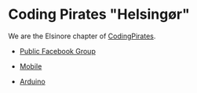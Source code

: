 # Coding Pirates "Helsingør"

We are the Elsinore chapter of [CodingPirates](https://codingpirates.dk/).

- [Public Facebook Group](https://www.facebook.com/groups/CodingPiratesHelsingoer/)

- [Mobile](./mobile.md)
- [Arduino](./arduino.md)
